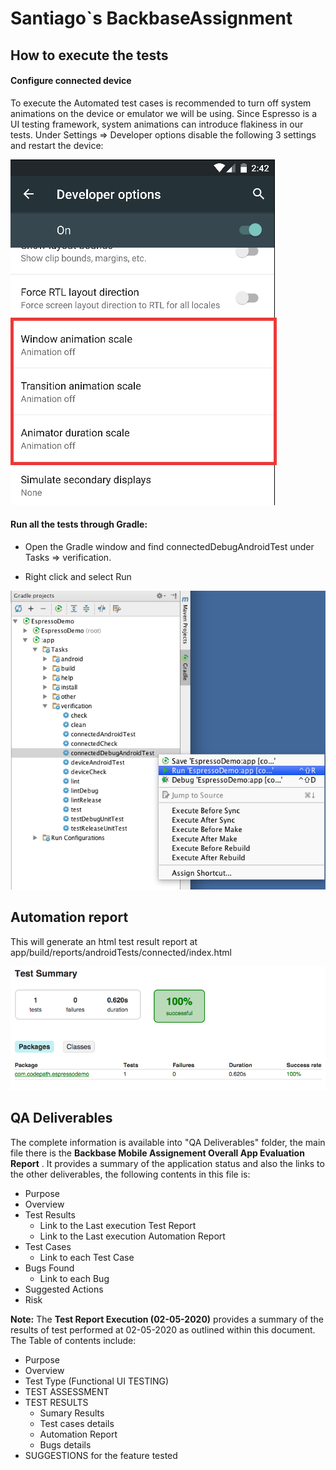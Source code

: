 # Santiago`s BackbaseAssignment

## How to execute the tests

#### Configure connected device
To execute the Automated test cases is recommended to turn off system animations on the device or emulator we will be using. Since Espresso is a UI testing framework, system animations can introduce flakiness in our tests. Under Settings => Developer options disable the following 3 settings and restart the device:

![](https://raw.githubusercontent.com/SantiagoPass/BackbaseAssignment/master/images/device_config.png)

#### Run all the tests through Gradle:

* Open the Gradle window and find connectedDebugAndroidTest under Tasks => verification.

* Right click and select Run

![](https://raw.githubusercontent.com/SantiagoPass/BackbaseAssignment/master/images/execution_from_gradle.png)

## Automation report

This will generate an html test result report at app/build/reports/androidTests/connected/index.html

![](https://raw.githubusercontent.com/SantiagoPass/BackbaseAssignment/master/images/report.png)

## QA Deliverables

The complete information is available into "QA Deliverables" folder, the main file there is the **Backbase Mobile Assignement Overall App Evaluation Report** . It provides a summary of the application status and also the links to the other deliverables, the following contents in this file is:
+ Purpose
+ Overview
+ Test Results
	+ Link to the Last execution Test Report
	+ Link to the Last execution Automation Report
+ Test Cases
	+ Link to each Test Case
+ Bugs Found
	+ Link to each Bug
+ Suggested Actions
+ Risk

**Note:** The **Test Report Execution (02-05-2020)**  provides a summary of the results of test performed at 02-05-2020 as outlined within this document. The Table of contents include:
+ Purpose
+ Overview
+ Test Type (Functional UI TESTING)
+ TEST ASSESSMENT
+ TEST RESULTS
	+ Sumary Results
	+ Test cases details
	+ Automation Report
	+ Bugs details
+ SUGGESTIONS for the feature tested
